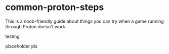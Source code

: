 # common-proton-steps

This is a noob-friendly guide about things you can try when a game running through Proton doesn't work.

testing

placeholder pls
